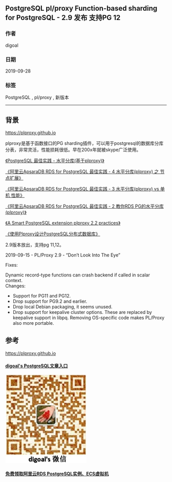 ## PostgreSQL pl/proxy Function-based sharding for PostgreSQL - 2.9 发布 支持PG 12  
              
### 作者              
digoal              
              
### 日期              
2019-09-28              
              
### 标签              
PostgreSQL , pl/proxy , 新版本     
              
----              
              
## 背景      
https://plproxy.github.io  
  
plproxy是基于函数接口的PG sharding插件，可以用于postgresql的数据库分库分表，非常灵活，性能损耗很低。早在200x年就被skype广泛使用。  
  
[《PostgreSQL 最佳实践 - 水平分库(基于plproxy)》](../201608/20160824_02.md)    
  
[《阿里云ApsaraDB RDS for PostgreSQL 最佳实践 - 4 水平分库(plproxy) 之 节点扩展》](../201512/20151220_04.md)    
  
[《阿里云ApsaraDB RDS for PostgreSQL 最佳实践 - 3 水平分库(plproxy) vs 单机 性能》](../201512/20151220_03.md)    
  
[《阿里云ApsaraDB RDS for PostgreSQL 最佳实践 - 2 教你RDS PG的水平分库(plproxy)》](../201512/20151220_02.md)   
  
[《A Smart PostgreSQL extension plproxy 2.2 practices》](../201110/20111025_01.md)    
  
[《使用Plproxy设计PostgreSQL分布式数据库》](../201005/20100511_01.md)    
  
2.9版本放出，支持pg 11,12。  
  
  
2019-09-15 - PL/Proxy 2.9 - “Don’t Look Into The Eye”  
  
Fixes:  
  
Dynamic record-type functions can crash backend if called in scalar context.  
Changes:  
  
- Support for PG11 and PG12.  
- Drop support for PG9.2 and earlier.  
- Drop local Debian packaging, it seems unused.  
- Drop support for keepalive cluster options. These are replaced by keepalive support in libpq. Removing OS-specific code makes PL/Proxy also more portable.  
  
## 参考 
https://plproxy.github.io  
  
  
  
  
  
  
  
  
  
  
  
  
#### [digoal's PostgreSQL文章入口](https://github.com/digoal/blog/blob/master/README.md "22709685feb7cab07d30f30387f0a9ae")
  
  
![digoal's weixin](../pic/digoal_weixin.jpg "f7ad92eeba24523fd47a6e1a0e691b59")
  
  
  
  
  
  
  
  
#### [免费领取阿里云RDS PostgreSQL实例、ECS虚拟机](https://www.aliyun.com/database/postgresqlactivity "57258f76c37864c6e6d23383d05714ea")
  

